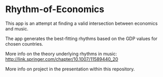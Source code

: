 # Rhythm-of-Economics

This app is an attempt at finding a valid intersection between economics and music.

The app generates the best-fitting rhythms based on the GDP values for chosen countries.

More info on the theory underlying rhythms in music:
http://link.springer.com/chapter/10.1007/11589440_20

More info on project in the presentation within this repository.
